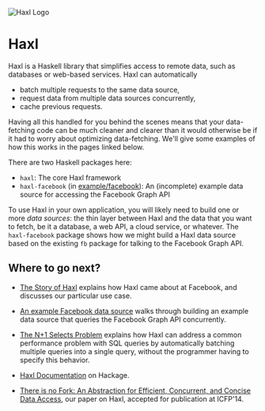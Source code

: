 ![Haxl Logo](https://github.com/facebook/Haxl/raw/master/logo.png)

# Haxl

Haxl is a Haskell library that simplifies access to remote data, such
as databases or web-based services. Haxl can automatically

 * batch multiple requests to the same data source,
 * request data from multiple data sources concurrently,
 * cache previous requests.

Having all this handled for you behind the scenes means that your
data-fetching code can be much cleaner and clearer than it would
otherwise be if it had to worry about optimizing data-fetching. We'll
give some examples of how this works in the pages linked below.

There are two Haskell packages here:

 * `haxl`: The core Haxl framework
 * `haxl-facebook` (in [example/facebook](example/facebook)): An (incomplete) example data source for accessing the Facebook Graph API

To use Haxl in your own application, you will likely need to build one or more
*data sources*: the thin layer between Haxl and the data that you want
to fetch, be it a database, a web API, a cloud service, or whatever.
The `haxl-facebook` package shows how we might build a Haxl data
source based on the existing `fb` package for talking to the Facebook
Graph API.

## Where to go next?

 * [The Story of Haxl](https://code.facebook.com/posts/302060973291128/open-sourcing-haxl-a-library-for-haskell/)
   explains how Haxl came about at Facebook, and discusses our
   particular use case.

 * [An example Facebook data source](example/facebook/readme.md) walks
   through building an example data source that queries the Facebook
   Graph API concurrently.

 * [The N+1 Selects Problem](example/sql/readme.md) explains how Haxl
   can address a common performance problem with SQL queries by
   automatically batching multiple queries into a single query,
   without the programmer having to specify this behavior.

 * [Haxl Documentation](http://hackage.haskell.org/package/haxl) on
   Hackage.

 * [There is no Fork: An Abstraction for Efficient, Concurrent, and Concise Data Access](http://community.haskell.org/~simonmar/papers/haxl-icfp14.pdf), our paper on Haxl, accepted for publication at ICFP'14.
